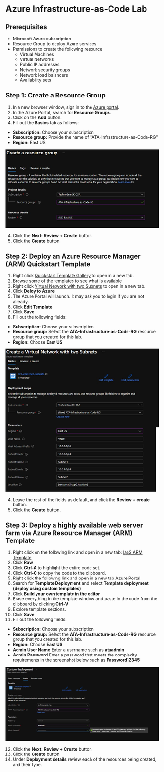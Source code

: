 # Azure Infrastructure-as-Code Lab

## Prerequisites

- Microsoft Azure subscription
- Resource Group to deploy Azure services
- Permissions to create the following resource 
    - Virtual Machines
    - Virtual Networks
    - Public IP addresses
    - Network security groups
    - Network load balancers
    - Availability sets


## Step 1: Create a Resource Group
1. In a new browser window, sign in to the [Azure portal](https://portal.azure.com).
2. In the Azure Portal, search for **Resource Groups**.
3. Click on the **Add** button.
4. Fill out the **Basics** tab as follows:
- **Subscription:** Choose your subscription
- **Resource group:** Provide the name of "ATA-Infrastructure-as-Code-RG"
- **Region:** East US

<img src="./images/01-rg-basics.jpg" alt="Resource Group Basics Tab"  Width="600">

4. Click the **Next: Review + Create** button
5. Click the **Create** button

## Step 2: Deploy an Azure Resource Manager (ARM) Quickstart Template
1. Right click [Quickstart Template Gallery](https://github.com/Azure/azure-quickstart-templates) to open in a new tab.  
2. Browse some of the templates to see what is available
3. Right click [Virtual Network with two Subnets](https://github.com/Azure/azure-quickstart-templates/tree/master/101-vnet-two-subnets) to open in a new tab.  
4. Click **Deloy to Azure** 
5. The Azure Portal will launch. It may ask you to login if you are not already. 
6. Click **Edit Template**
7. Click **Save**
3. Fill out the following fields:
- **Subscription:** Choose your subscription
- **Resource group:** Select the **ATA-Infrastructure-as-Code-RG** resource group that you created for this lab. 
- **Region:** Choose **East US**

<img src="./images/02-vnet-basics.jpg" alt="VNET Basics"  Width="600">

4. Leave the rest of the fields as default, and click the **Review + create** button.
5. Click the **Create** button.

## Step 3: Deploy a highly available web server farm via Azure Resource Manager (ARM) Template
1. Right click on the following link and open in a new tab: [IaaS ARM Template](./code/iaas-foundations.json) 
2. Click **Raw**
3. Click **Ctrl-A** to highlight the entire code set.  
4. Click **Ctrl-C** to copy the code to the clipboard.  
5. Right click the following link and open in a new tab [Azure Portal](http://portal.azure.com)
6. Search for **Template Deployment** and select **Template deployment (deploy using custom templates)** 
7. Click **Build your own template in the editor** 
8. Erase everything in the template window and paste in the code from the clipboard by clicking **Ctrl-V**
9. Explore template sections.  
10. Click **Save**
11. Fill out the following fields:
- **Subscription:** Choose your subscription
- **Resource group:** Select the **ATA-Infrastructure-as-Code-RG** resource group that you created for this lab. 
- **Region:** Choose **East US**
- **Admin User Name** Enter a username such as **ataadmin**
- **Admin Password** Enter a password that meets the complexity requirements in the screenshot below such as **Password12345** 

<img src="./images/03-custom-deployment.jpg" alt="Custom Deployment"  Width="600">

12. Click the **Next: Review + Create** button
13. Click the **Create** button
14. Under **Deployment details** review each of the resources being created, and their type.  